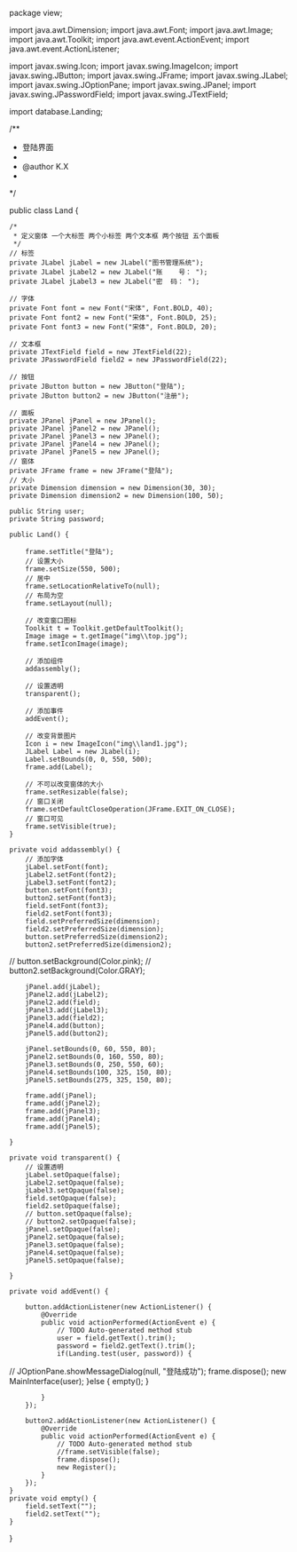 package view;

import java.awt.Dimension;
import java.awt.Font;
import java.awt.Image;
import java.awt.Toolkit;
import java.awt.event.ActionEvent;
import java.awt.event.ActionListener;

import javax.swing.Icon;
import javax.swing.ImageIcon;
import javax.swing.JButton;
import javax.swing.JFrame;
import javax.swing.JLabel;
import javax.swing.JOptionPane;
import javax.swing.JPanel;
import javax.swing.JPasswordField;
import javax.swing.JTextField;

import database.Landing;

/**
 * 登陆界面
 * 
 * @author K.X
 * 
 */

public class Land {

	/*
	 * 定义窗体 一个大标签 两个小标签 两个文本框 两个按钮 五个面板
	 */
	// 标签
	private JLabel jLabel = new JLabel("图书管理系统");
	private JLabel jLabel2 = new JLabel("账	  号： ");
	private JLabel jLabel3 = new JLabel("密  码： ");

	// 字体
	private Font font = new Font("宋体", Font.BOLD, 40);
	private Font font2 = new Font("宋体", Font.BOLD, 25);
	private Font font3 = new Font("宋体", Font.BOLD, 20);

	// 文本框
	private JTextField field = new JTextField(22);
	private JPasswordField field2 = new JPasswordField(22);

	// 按钮
	private JButton button = new JButton("登陆");
	private JButton button2 = new JButton("注册");

	// 面板
	private JPanel jPanel = new JPanel();
	private JPanel jPanel2 = new JPanel();
	private JPanel jPanel3 = new JPanel();
	private JPanel jPanel4 = new JPanel();
	private JPanel jPanel5 = new JPanel();
	// 窗体
	private JFrame frame = new JFrame("登陆");
	// 大小
	private Dimension dimension = new Dimension(30, 30);
	private Dimension dimension2 = new Dimension(100, 50);
	
	public String user;
	private String password;

	public Land() {
		
		frame.setTitle("登陆");
		// 设置大小
		frame.setSize(550, 500);
		// 居中
		frame.setLocationRelativeTo(null);
		// 布局为空
		frame.setLayout(null);

		// 改变窗口图标
		Toolkit t = Toolkit.getDefaultToolkit();
		Image image = t.getImage("img\\top.jpg");
		frame.setIconImage(image);

		// 添加组件
		addassembly();

		// 设置透明
		transparent();

		// 添加事件
		addEvent();

		// 改变背景图片
		Icon i = new ImageIcon("img\\land1.jpg");
		JLabel Label = new JLabel(i);
		Label.setBounds(0, 0, 550, 500);
		frame.add(Label);

		// 不可以改变窗体的大小
		frame.setResizable(false);
		// 窗口关闭
		frame.setDefaultCloseOperation(JFrame.EXIT_ON_CLOSE);
		// 窗口可见
		frame.setVisible(true);
	}

	private void addassembly() {
		// 添加字体
		jLabel.setFont(font);
		jLabel2.setFont(font2);
		jLabel3.setFont(font2);
		button.setFont(font3);
		button2.setFont(font3);
		field.setFont(font3);
		field2.setFont(font3);
		field.setPreferredSize(dimension);
		field2.setPreferredSize(dimension);
		button.setPreferredSize(dimension2);
		button2.setPreferredSize(dimension2);
//		button.setBackground(Color.pink);
//		button2.setBackground(Color.GRAY);

		jPanel.add(jLabel);
		jPanel2.add(jLabel2);
		jPanel2.add(field);
		jPanel3.add(jLabel3);
		jPanel3.add(field2);
		jPanel4.add(button);
		jPanel5.add(button2);

		jPanel.setBounds(0, 60, 550, 80);
		jPanel2.setBounds(0, 160, 550, 80);
		jPanel3.setBounds(0, 250, 550, 60);
		jPanel4.setBounds(100, 325, 150, 80);
		jPanel5.setBounds(275, 325, 150, 80);

		frame.add(jPanel);
		frame.add(jPanel2);
		frame.add(jPanel3);
		frame.add(jPanel4);
		frame.add(jPanel5);

	}

	private void transparent() {
		// 设置透明
		jLabel.setOpaque(false);
		jLabel2.setOpaque(false);
		jLabel3.setOpaque(false);
		field.setOpaque(false);
		field2.setOpaque(false);
		// button.setOpaque(false);
		// button2.setOpaque(false);
		jPanel.setOpaque(false);
		jPanel2.setOpaque(false);
		jPanel3.setOpaque(false);
		jPanel4.setOpaque(false);
		jPanel5.setOpaque(false);

	}

	private void addEvent() {

		button.addActionListener(new ActionListener() {
			@Override
			public void actionPerformed(ActionEvent e) {
				// TODO Auto-generated method stub
				user = field.getText().trim();
				password = field2.getText().trim();
				if(Landing.test(user, password)) {
//					JOptionPane.showMessageDialog(null, "登陆成功");
					frame.dispose();
					new MainInterface(user);
				}else {
					empty();
				}
					
			}
		});

		button2.addActionListener(new ActionListener() {
			@Override
			public void actionPerformed(ActionEvent e) {
				// TODO Auto-generated method stub
				//frame.setVisible(false);
				frame.dispose();
				new Register();
			}
		});
	}
	private void empty() {
		field.setText("");
		field2.setText("");
	}
}

